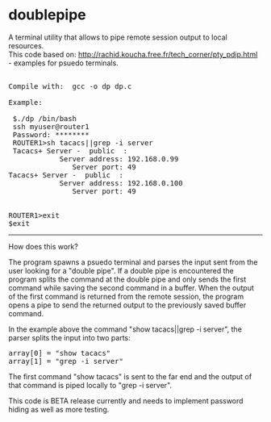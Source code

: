 # doublepipe
A terminal utility that allows to pipe remote session output to local resources.
<br>
This code based on: http://rachid.koucha.free.fr/tech_corner/pty_pdip.html - examples for psuedo terminals.
<br>
<pre>

Compile with:  gcc -o dp dp.c 

Example:

 $./dp /bin/bash
 ssh myuser@router1
 Password: ********
 ROUTER1>sh tacacs||grep -i server
 Tacacs+ Server -  public  :
            Server address: 192.168.0.99
               Server port: 49
Tacacs+ Server -  public  :
            Server address: 192.168.0.100
               Server port: 49

        
ROUTER1>exit
$exit
</pre>
-----------------------------------------------------------------------------------------------------------------------
</p>
How does this work?  

The program spawns a psuedo terminal and parses the input sent from the user looking for a "double pipe".
If a double pipe is encountered the program splits the command at the double pipe and only sends the first 
command while saving the second command in a buffer. 
When the output of the first command is returned from the remote session, the program opens a pipe to send 
the returned output to the previously saved buffer command. 

In the example above the command "show tacacs||grep -i server", the parser splits the input into two parts:
</p>
<pre>
array[0] = "show tacacs"
array[1] = "grep -i server"
</pre>
<p>
The first command "show tacacs" is sent to the far end and the output of that command is piped locally to "grep -i server".

This code is BETA release currently and needs to implement password hiding as well as more testing.

</p>

